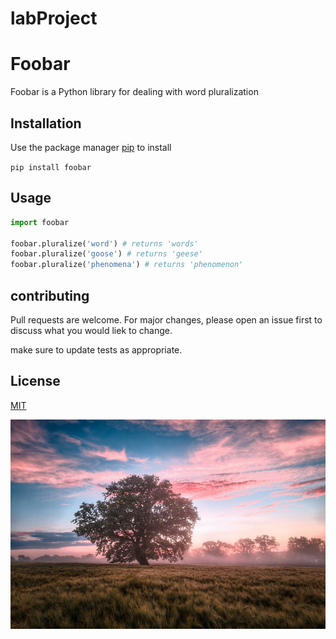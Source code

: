 # labProject

# Foobar

Foobar is a Python library for dealing with word pluralization

## Installation

Use the package manager [pip](http://www.google.com) to install

`pip install foobar`

## Usage

```python
import foobar

foobar.pluralize('word') # returns 'words'
foobar.pluralize('goose') # returns 'geese'
foobar.pluralize('phenomena') # returns 'phenomenon'
```

## contributing

Pull requests are welcome. For major changes, please open an issue first to discuss what you would liek to change.

make sure to update tests as appropriate.

## License

[MIT](https://www.mit.edu/)

![Tree](https://github.com/mohamedsherif2395/labProject/blob/main/imgs/field-6574455__480.jpg)
